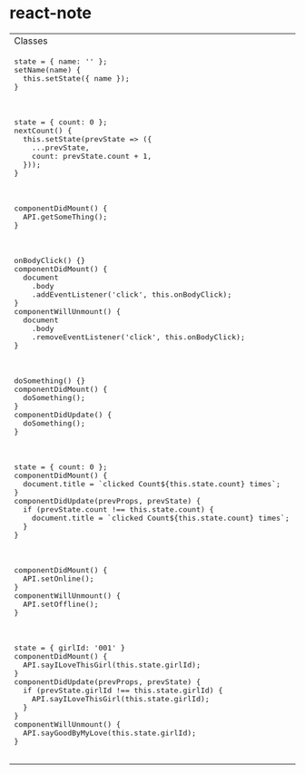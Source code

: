 # react-note
<table>
  <tr>
    <td>Classes</td>
    <td>Hooks</td>
  </tr>
  <tr>
  <tr>
    <td>
      <pre lang="javascript">
state = { name: '' };
setName(name) {
  this.setState({ name });
}
      </pre>
    </td>
    <td>
      <pre lang="javascript">
const [name, setName] = useState('');
      </pre>
    </td>
  </tr>
  <tr>
    <td>
      <pre lang="javascript">
state = { count: 0 };
nextCount() {
  this.setState(prevState => ({
    ...prevState,
    count: prevState.count + 1,
  }));
}
      </pre>
    </td>
    <td>
      <pre lang="javascript">
const [count, setCount] = useState(0);
const nextCount = () =>
  setCount(prevValue => prevValue + 1);
      </pre>
    </td>
  </tr>
  <tr>
    <td>
      <pre lang="javascript">
componentDidMount() {
  API.getSomeThing();
}
      </pre>
    </td>
    <td>
      <pre lang="javascript">
useEffect(() => {
  API.getSomeThing();
}, []); // Phải thêm [] để không bị gọi API liên tục mỗi lần re-render
      </pre>
    </td>
  </tr>
  <tr>
    <td>
      <pre lang="javascript">
onBodyClick() {}
componentDidMount() {
  document
    .body
    .addEventListener('click', this.onBodyClick);
}
componentWillUnmount() {
  document
    .body
    .removeEventListener('click', this.onBodyClick);
}
      </pre>
    </td>
    <td>
      <pre lang="javascript">
const onBodyClick = () => {};
useEffect(() => {
  document
    .body
    .addEventListener('click', onBodyClick);
  return () => {
    document
      .body.
      removeEventListener('click', onBodyClick);
}, []);// Phải thêm [] để không bị gọi API liên tục mỗi lần re-render
      </pre>
    </td>
  </tr>
  <tr>
    <td>
      <pre lang="javascript">
doSomething() {}
componentDidMount() {
  doSomething();
}
componentDidUpdate() {
  doSomething();
}
      </pre>
    </td>
    <td>
      <pre lang="javascript">
const doSomething = () => {};
useEffect(() => {
  doSomething();
});
      </pre>
    </td>
  </tr>
  <tr>
    <td>
      <pre lang="javascript">
state = { count: 0 };
componentDidMount() {
  document.title = `clicked Count${this.state.count} times`;
}
componentDidUpdate(prevProps, prevState) {
  if (prevState.count !== this.state.count) {
    document.title = `clicked Count${this.state.count} times`;
  }
}
      </pre>
    </td>
    <td>
      <pre lang="javascript">
const [count, setCount] = useState(0);
useEffect(() => {
  document.title = `clicked Count${this.state.count} times`;
}, [count]); // Phải thêm [count] chỉ thực hiện set title nếu count trước và sau re-render thay đổi
      </pre>
    </td>
    <tr>
      <td>
        <pre lang="javascript">
componentDidMount() {
  API.setOnline();
}
componentWillUnmount() {
  API.setOffline();
}
        </pre>
      </td>
      <td>
        <pre lang="javascript">
useEffect(() => {
  API.setOnline();
  return () => API.setOffline();
}, []); // [] để ko bị gọi API liên tục khi re-render
        </pre>
      </td>
    </tr>
    <tr>
      <td>
        <pre lang="javascript">
state = { girlId: '001' }
componentDidMount() {
  API.sayILoveThisGirl(this.state.girlId);
}
componentDidUpdate(prevProps, prevState) {
  if (prevState.girlId !== this.state.girlId) {
    API.sayILoveThisGirl(this.state.girlId);
  }
}
componentWillUnmount() {
  API.sayGoodByMyLove(this.state.girlId);
}
        </pre>
      </td>
      <td>
        <pre lang="javascript">
const [girlId, setGirlId] = useState('001');
useEffect(() => {
  API.sayILoveThisGirl(girlId);
  return API.sayGoodByMyLove(girlId);
}, [girlId]);// [girlId] để ko bị gọi API liên tục nếu girlId trước và sau re-render không thay đổi
        </pre>
      </td>
    </tr>
  </tr>
</table>
